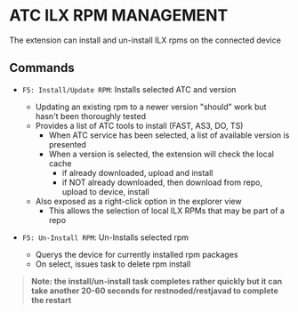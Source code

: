 # ATC ILX RPM MANAGEMENT

The extension can install and un-install ILX rpms on the connected device

## Commands

* `F5: Install/Update RPM`: Installs selected ATC and version
    - Updating an existing rpm to a newer version "should" work but hasn't been thoroughly tested
    - Provides a list of ATC tools to install (FAST, AS3, DO, TS)
        - When ATC service has been selected, a list of available version is presented
        - When a version is selected, the extension will check the local cache
            - if already downloaded, upload and install
            - if NOT already downloaded, then download from repo, upload to device, install
    - Also exposed as a right-click option in the explorer view
        - This allows the selection of local ILX RPMs that may be part of a repo

* `F5: Un-Install RPM`: Un-Installs selected rpm
    - Querys the device for currently installed rpm packages
    - On select, issues task to delete rpm install
    

>**Note:  the install/un-install task completes rather quickly but it can take another 20-60 seconds for restnoded/restjavad to complete the restart**

